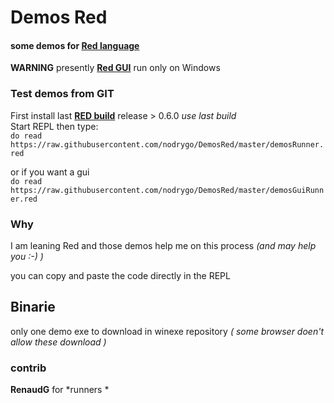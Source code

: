 # Demos Red

#### some demos for [**Red language**](http://www.red-lang.org/)    

**WARNING** presently [**Red GUI**](http://www.red-lang.org/2016/03/060-red-gui-system.html) run only on Windows

### Test demos from GIT 

First install last [**RED build**](http://www.red-lang.org/p/download.html) release > 0.6.0 *use last build*    
Start REPL then type:    
```do read https://raw.githubusercontent.com/nodrygo/DemosRed/master/demosRunner.red```

or if you want a gui   
```do read https://raw.githubusercontent.com/nodrygo/DemosRed/master/demosGuiRunner.red```

### Why 

I am leaning Red and those demos help me on this process *\(and may help you \:\-\) \)*

you can copy and paste the code directly in the REPL

## Binarie 

only one demo exe to download in winexe repository *\( some browser doen't allow these download \)* 

### contrib 

**RenaudG** for *runners *